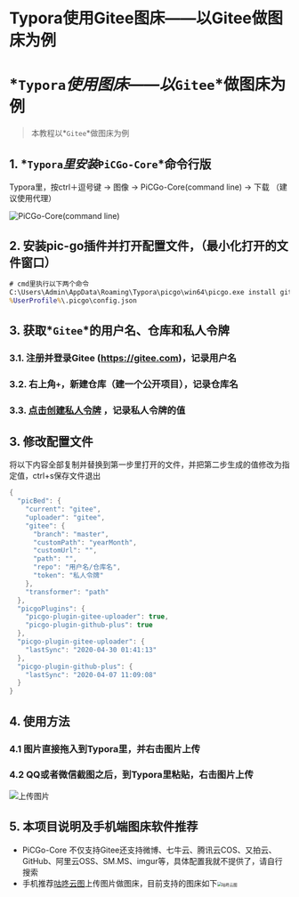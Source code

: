 # Typora使用Gitee图床——以Gitee做图床为例


# *`Typora`*使用图床——以*`Gitee`*做图床为例

> 本教程以*`Gitee`*做图床为例

## 1. *`Typora`*里安装*`PiCGo-Core`*命令行版

Typora里，按ctrl＋逗号键 → 图像 → PiCGo-Core(command line) → 下载 （建议使用代理）

![PiCGo-Core(command line)](https://gitee.com/xiao_beita/tuchuang/raw/master/img/image-20200804223526238.png)

## 2. 安装pic-go插件并打开配置文件，（最小化打开的文件窗口）

```cmd
# cmd里执行以下两个命令
C:\Users\Admin\AppData\Roaming\Typora\picgo\win64\picgo.exe install gitee-uploader
%UserProfile%\.picgo\config.json
```

## 3. 获取*`Gitee`*的用户名、仓库和私人令牌

### 3.1. 注册并登录Gitee (<https://gitee.com>)，记录用户名
### 3.2. 右上角`+`，新建仓库（建一个公开项目），记录仓库名
### 3.3. [点击创建私人令牌](https://gitee.com/profile/personal_access_tokens/new) ，记录私人令牌的值

##  3. 修改配置文件

将以下内容全部复制并替换到第一步里打开的文件，并把第二步生成的值修改为指定值，ctrl+s保存文件退出

```java
{
  "picBed": {
    "current": "gitee",
    "uploader": "gitee",
    "gitee": {
      "branch": "master",
      "customPath": "yearMonth",
      "customUrl": "",
      "path": "",
      "repo": "用户名/仓库名",
      "token": "私人令牌"
    },
    "transformer": "path"
  },
  "picgoPlugins": {
    "picgo-plugin-gitee-uploader": true,
    "picgo-plugin-github-plus": true
  },
  "picgo-plugin-gitee-uploader": {
    "lastSync": "2020-04-30 01:41:13"
  },
  "picgo-plugin-github-plus": {
    "lastSync": "2020-04-07 11:09:08"
  }
}
```

## 4. 使用方法

### 4.1 图片直接拖入到Typora里，并右击图片上传

### 4.2 QQ或者微信截图之后，到Typora里粘贴，右击图片上传

![上传图片](https://gitee.com/xiao_beita/tuchuang/raw/master/img/image-20200804221430108.png)

## 5. 本项目说明及手机端图床软件推荐

- PiCGo-Core 不仅支持Gitee还支持微博、七牛云、腾讯云COS、又拍云、GitHub、阿里云OSS、SM.MS、imgur等，具体配置我就不提供了，请自行搜索
- 手机推荐[咕咚云图](https://www.coolapk.com/apk/name.gudong.pic)上传图片做图床，目前支持的图床如下<img src="https://gitee.com/xiao_beita/tuchuang/raw/master/img/gudong.png" alt="咕咚云图" style="zoom:50%;" />
